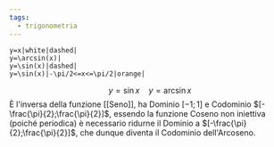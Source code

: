 ```yaml
---
tags:
  - trigonometria
---
```

```desmos-graph
y=x|white|dashed|
y=\arcsin(x)|
y=\sin(x)|dashed|
y=\sin(x)|-\pi/2<=x<=\pi/2|orange|
```
$$y=\sin{x}\quad y=\arcsin{x}$$
È l'inversa della funzione [[Seno]], ha Dominio $[-1;1]$ e Codominio $[-\frac{\pi}{2};\frac{\pi}{2}]$, essendo la funzione Coseno non iniettiva (poiché periodica) è necessario ridurne il Dominio a $[-\frac{\pi}{2};\frac{\pi}{2}]$, che dunque diventa il Codominio dell'Arcoseno.
